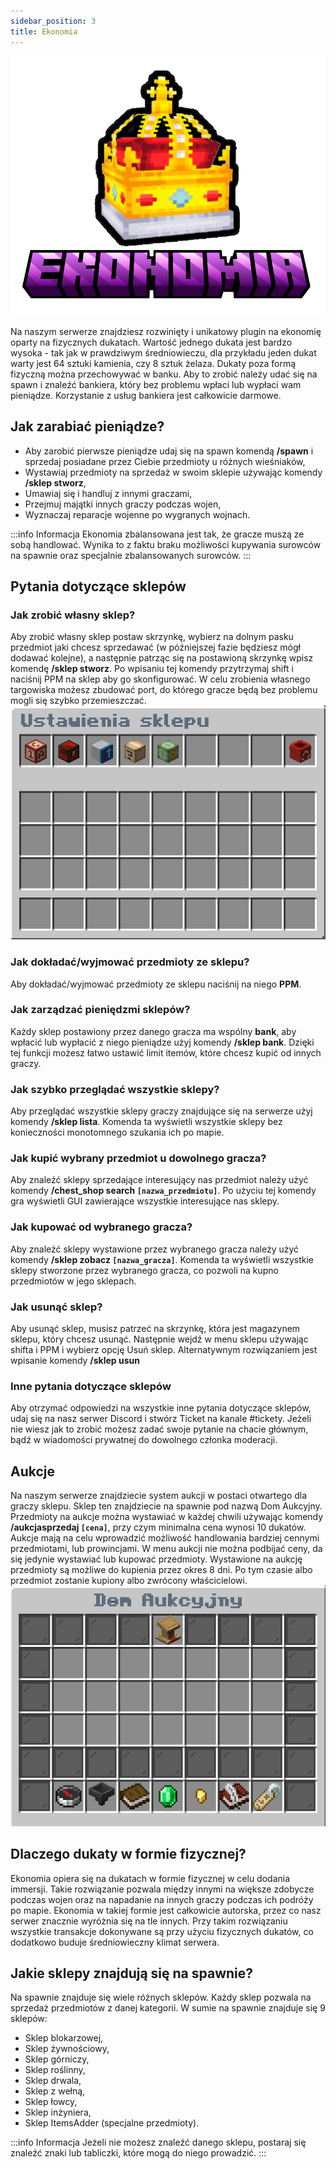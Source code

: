 ```yaml
---
sidebar_position: 3
title: Ekonomia
---
```

![Ekonomia](./img/ekonomia.png)

Na naszym serwerze znajdziesz rozwinięty i unikatowy plugin na ekonomię oparty na fizycznych dukatach. Wartość jednego dukata jest bardzo wysoka - tak jak w prawdziwym średniowieczu, dla przykładu jeden dukat warty jest 64 sztuki kamienia, czy 8 sztuk żelaza. 
Dukaty poza formą fizyczną można przechowywać w banku. Aby to zrobić należy udać się na spawn i znaleźć bankiera, który bez problemu wpłaci lub wypłaci wam pieniądze. Korzystanie z usług bankiera jest całkowicie darmowe.

## Jak zarabiać pieniądze?
- Aby zarobić pierwsze pieniądze udaj się na spawn komendą **/spawn** i sprzedaj posiadane przez Ciebie przedmioty u różnych wieśniaków,
- Wystawiaj przedmioty na sprzedaż w swoim sklepie używając komendy **/sklep stworz**,
- Umawiaj się i handluj z innymi graczami,
- Przejmuj majątki innych graczy podczas wojen,
- Wyznaczaj reparacje wojenne po wygranych wojnach.

:::info Informacja
Ekonomia zbalansowana jest tak, że gracze muszą ze sobą handlować. Wynika to z faktu braku możliwości kupywania surowców na spawnie oraz specjalnie zbalansowanych surowców.
:::

## Pytania dotyczące sklepów

### Jak zrobić własny sklep?
Aby zrobić własny sklep postaw skrzynkę, wybierz na dolnym pasku przedmiot jaki chcesz sprzedawać (w późniejszej fazie będziesz mógł dodawać kolejne), a następnie patrząc się na postawioną skrzynkę wpisz komendę **/sklep stworz**. Po wpisaniu tej komendy przytrzymaj shift i naciśnij PPM na sklep aby go skonfigurować. 
W celu zrobienia własnego targowiska możesz zbudować port, do którego gracze będą bez problemu mogli się szybko przemieszczać.
![Ustawienia Sklepu](./img/ustawieniasklepu.png) 

### Jak dokładać/wyjmować przedmioty ze sklepu?
Aby dokładać/wyjmować przedmioty ze sklepu naciśnij na niego **PPM**.

### Jak zarządzać pieniędzmi sklepów?
Każdy sklep postawiony przez danego gracza ma wspólny **bank**, aby wpłacić lub wypłacić z niego pieniądze użyj komendy **/sklep bank**. Dzięki tej funkcji możesz łatwo ustawić limit itemów, które chcesz kupić od innych graczy.

### Jak szybko przeglądać wszystkie sklepy?
Aby przeglądać wszystkie sklepy graczy znajdujące się na serwerze użyj komendy **/sklep lista**. Komenda ta wyświetli wszystkie sklepy bez konieczności monotomnego szukania ich po mapie.

### Jak kupić wybrany przedmiot u dowolnego gracza?
Aby znaleźć sklepy sprzedające interesujący nas przedmiot należy użyć komendy **/chest_shop search `[nazwa_przedmiotu]`**. Po użyciu tej komendy gra wyświetli GUI zawierające wszystkie interesujące nas sklepy.

### Jak kupować od wybranego gracza?
Aby znaleźć sklepy wystawione przez wybranego gracza należy użyć komendy **/sklep zobacz `[nazwa_gracza]`**. Komenda ta wyświetli wszystkie sklepy stworzone przez wybranego gracza, co pozwoli na kupno przedmiotów w jego sklepach.

### Jak usunąć sklep?
Aby usunąć sklep, musisz patrzeć na skrzynkę, która jest magazynem sklepu, który chcesz usunąć. Następnie wejdź w menu sklepu używając shifta i PPM i wybierz opcję Usuń sklep. Alternatywnym rozwiązaniem jest wpisanie komendy **/sklep usun**

### Inne pytania dotyczące sklepów
Aby otrzymać odpowiedzi na wszystkie inne pytania dotyczące sklepów, udaj się na nasz serwer Discord i stwórz Ticket na kanale #tickety. Jeżeli nie wiesz jak to zrobić możesz zadać swoje pytanie na chacie głównym, bądź w wiadomości prywatnej do dowolnego członka moderacji.

## Aukcje
Na naszym serwerze znajdziecie system aukcji w postaci otwartego dla graczy sklepu. Sklep ten znajdziecie na spawnie pod nazwą Dom Aukcyjny. Przedmioty na aukcje można wystawiać w każdej chwili używając komendy **/aukcjasprzedaj `[cena]`**, przy czym minimalna cena wynosi 10 dukatów. Aukcje mają na celu wprowadzić możliwość handlowania bardziej cennymi przedmiotami, lub prowincjami. W menu aukcji nie można podbijać ceny, da się jedynie wystawiać lub kupować przedmioty. Wystawione na aukcję przedmioty są możliwe do kupienia przez okres 8 dni. Po tym czasie albo przedmiot zostanie kupiony albo zwrócony właścicielowi.
![Aukcje](./img/domaukcyjny.png)
## Dlaczego dukaty w formie fizycznej?
Ekonomia opiera się na dukatach w formie fizycznej w celu dodania immersji. Takie rozwiązanie pozwala między innymi na większe zdobycze podczas wojen oraz na napadanie na innych graczy podczas ich podróży po mapie. Ekonomia w takiej formie jest całkowicie autorska, przez co nasz serwer znacznie wyróżnia się na tle innych. Przy takim rozwiązaniu wszystkie transakcje dokonywane są przy użyciu fizycznych dukatów, co dodatkowo buduje średniowieczny klimat serwera.

## Jakie sklepy znajdują się na spawnie?
Na spawnie znajduje się wiele różnych sklepów. Każdy sklep pozwala na sprzedaż przedmiotów z danej kategorii. 
W sumie na spawnie znajduje się 9 sklepów:
- Sklep blokarzowej,
- Sklep żywnościowy,
- Sklep górniczy,
- Sklep roślinny,
- Sklep drwala,
- Sklep z wełną,
- Sklep łowcy,
- Sklep inżyniera,
- Sklep ItemsAdder (specjalne przedmioty).

:::info Informacja
Jeżeli nie możesz znaleźć danego sklepu, postaraj się znaleźć znaki lub tabliczki, które mogą do niego prowadzić.
:::

